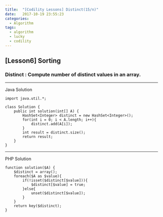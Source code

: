 ```yaml
---
title:  "[Codility Lessons] Distinct(15/n)"
date:   2017-10-19 23:55:23
categories:
  - Algorithm
tags:
  - algorithm
  - lucky
  - codility
---
```

## [Lesson6] Sorting  
### Distinct : Compute number of distinct values in an array.  
---
Java Solution
```
import java.util.*;

class Solution {
    public int solution(int[] A) {
        HashSet<Integer> distinct = new HashSet<Integer>();
        for(int i = 0; i < A.length; i++){
            distinct.add(A[i]);
        }
        int result = distinct.size();
        return result;
    }
}
```
---
PHP Solution  
```
function solution($A) {
    $distinct = array();
    foreach($A as $value){
        if(!isset($distinct[$value])){
            $distinct[$value] = true;
        }else{
            unset($distinct[$value]);    
        }
    }
    return key($distinct);
}
```
